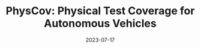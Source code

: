---
title: "PhysCov: Physical Test Coverage for Autonomous Vehicles"
collection: publications
permalink: /publication/2023-07-17-ISSTA-PhysCov
excerpt: "Adequately exercising the behaviors of autonomous vehicles is fundamental to their validation. However, quantifying an autonomous vehicle's testing adequacy is challenging as the system's behavior is influenced both by its state as well as its physical environment. To address this challenge, our work builds on two insights. First, data sensed by the autonomous vehicle provides a unique spatial signature of the physical environment inputs. Second, given its current state, inputs residing outside the autonomous vehicle's physically reachable regions are less relevant to its behavior. Building on those insights, we introduce an abstraction that enables the computation of a physical environment-based coverage metric, PhysCov. The abstraction combines the sensor readings with a physical reachability analysis based on the vehicle's state and dynamics to determine the region of the environment that may affect the autonomous vehicle. It then characterizes that  region through a parameterizable geometric approximation that can trade quality for cost. Tests with the same characterizations are deemed to have had similar internal states and exposed to similar environments, and thus likely to exercise the same set of behaviors, while tests with distinct characterizations  will increase PhysCov. A study on two simulated and one real system's dataset examines PhysCovs's ability to quantify an autonomous vehicle's test suite, showcases its characterization cost and precision,  investigates its correlation with failures found and potential for test selection, and assesses its ability to distinguish among real-world scenarios."
date: 2023-07-17
venue: '2023 ACM SIGSOFT International Symposium on Software Testing and Analysis (<a href="https://2023.issta.org/">ISSTA</a>)'
paperurl: ''
publishurl: ''
authors: '<b>Carl Hildebrandt</b>, Meriel von Stein, Sebastian Elbaum'
awards: ''
video: ''
---